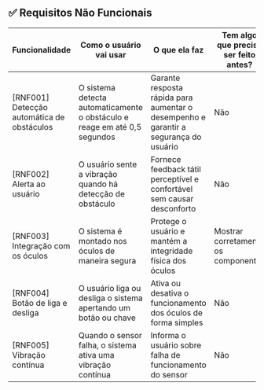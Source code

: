 ## ✅ Requisitos Não Funcionais

| Funcionalidade                                    | Como o usuário vai usar                                 | O que ela faz                                                                                      | Tem algo que precise ser feito antes?             |
|---------------------------------------------------|---------------------------------------------------------|-----------------------------------------------------------------------------------------------------|---------------------------------------------------|
| [RNF001] Detecção automática de obstáculos        | O sistema detecta automaticamente o obstáculo e reage em até 0,5 segundos | Garante resposta rápida para aumentar o desempenho e garantir a segurança do usuário                | Não                                                |
| [RNF002] Alerta ao usuário                        | O usuário sente a vibração quando há detecção de obstáculo | Fornece feedback tátil perceptível e confortável sem causar desconforto                            | Não                                                |
| [RNF003] Integração com os óculos                 | O sistema é montado nos óculos de maneira segura        | Protege o usuário e mantém a integridade física dos óculos                                          | Mostrar corretamente os componentes                |
| [RNF004] Botão de liga e desliga                  | O usuário liga ou desliga o sistema apertando um botão ou chave | Ativa ou desativa o funcionamento dos óculos de forma simples                                      | Não                                                |
| [RNF005] Vibração contínua                        | Quando o sensor falha, o sistema ativa uma vibração contínua | Informa o usuário sobre falha de funcionamento do sensor                                            | Não                                                |

